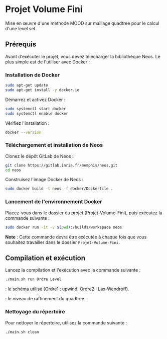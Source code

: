 # Projet Volume Fini
Mise en œuvre d'une méthode MOOD sur maillage quadtree pour le calcul d'une level set.

## Prérequis
Avant d'exécuter le projet, vous devez télécharger la bibliothèque Neos. Le plus simple est de l'utiliser avec Docker :

### Installation de Docker
```bash
sudo apt-get update
sudo apt-get install -y docker.io
```
Démarrez et activez Docker :
```bash
sudo systemctl start docker
sudo systemctl enable docker
```
Vérifiez l'installation :
```bash
docker --version
```
### Téléchargement et installation de Neos
Clonez le dépôt GitLab de Neos :
```bash
git clone https://gitlab.inria.fr/memphis/neos.git
cd neos
```
Construisez l'image Docker de Neos :
```bash
sudo docker build -t neos -f docker/Dockerfile .
```
### Lancement de l'environnement Docker
Placez-vous dans le dossier du projet (Projet-Volume-Fini), puis exécutez la commande suivante :
```bash
sudo docker run -it -v $(pwd):/builds/workspace neos
```
**Note** : Cette commande devra être exécutée à chaque fois que vous souhaitez travailler dans le dossier `Projet-Volume-Fini`.
## Compilation et exécution

Lancez la compilation et l'exécution avec la commande suivante :
```bash
./main.sh run Ordre Level
```

<Ordre> : le schéma utilisé (Ordre1 : upwind, Ordre2 : Lax-Wendroff).

<Level> : le niveau de raffinement du quadtree.

### Nettoyage du répertoire
Pour nettoyer le répertoire, utilisez la commande suivante :
```bash
./main.sh clean
```

